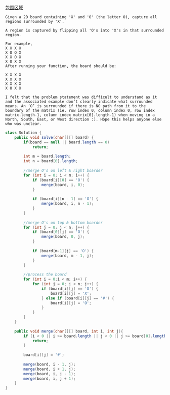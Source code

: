[包围区域](https://leetcode.com/problems/surrounded-regions/description/)

```
Given a 2D board containing 'X' and 'O' (the letter O), capture all regions surrounded by 'X'.

A region is captured by flipping all 'O's into 'X's in that surrounded region.

For example,
X X X X
X O O X
X X O X
X O X X
After running your function, the board should be:

X X X X
X X X X
X X X X
X O X X
```
`
I felt that the problem statement was difficult to understand as it and the associated example don’t clearly indicate what surrounded means. An ‘O’ is surrounded if there is NO path from it to the boundary of the matrix (ie. row index 0, column index 0, row index matrix.length-1, column index matrix[0].length-1) when moving in a North, South, East, or West direction :). Hope this helps anyone else who was unclear.
`

```java
class Solution {
    public void solve(char[][] board) {
        if(board == null || board.length == 0) 
            return;
 
        int m = board.length;
        int n = board[0].length;
 
        //merge O's on left & right boarder
        for (int i = 0; i < m; i++) {
            if (board[i][0] == 'O') {
                merge(board, i, 0);
            }
 
            if (board[i][n - 1] == 'O') {
                merge(board, i, n - 1);
            }
        }
 
        //merge O's on top & bottom boarder
        for (int j = 0; j < n; j++) {
            if (board[0][j] == 'O') {
                merge(board, 0, j);
            }
 
            if (board[m-1][j] == 'O') {
                merge(board, m - 1, j);
            }
        }
 
        //process the board
        for (int i = 0;i < m; i++) {
            for (int j = 0; j < n; j++) {
                if (board[i][j] == 'O') {
                    board[i][j] = 'X';
                } else if (board[i][j] == '#') {
                    board[i][j] = 'O';
                }
            }
        }
    }
 
    public void merge(char[][] board, int i, int j){
        if (i < 0 || i >= board.length || j < 0 || j >= board[0].length || board[i][j] != 'O') {
            return;
        }
        
        board[i][j] = '#';
 
        merge(board, i - 1, j);
        merge(board, i + 1, j);
        merge(board, i, j - 1);
        merge(board, i, j + 1);
    }
}
````
